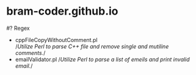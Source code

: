 # bram-coder.github.io



#? Regex
- cppFileCopyWithoutComment.pl   
    /*Utilize Perl to parse C++ file and remove single and mutiline comments.*/
- emailValidator.pl
    /*Utilize Perl to parse a list of emeils and print invalid email.*/
